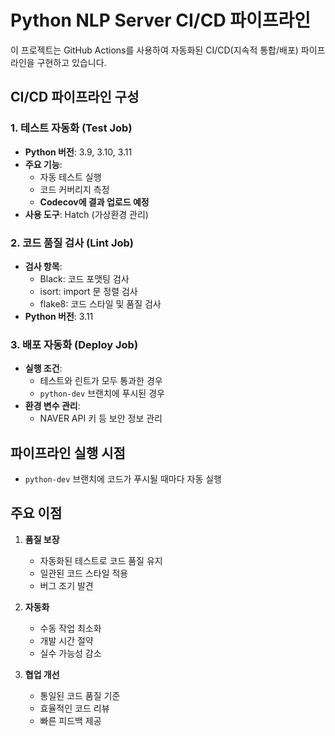 # Python NLP Server CI/CD 파이프라인

이 프로젝트는 GitHub Actions를 사용하여 자동화된 CI/CD(지속적 통합/배포) 파이프라인을 구현하고 있습니다.

## CI/CD 파이프라인 구성

### 1. 테스트 자동화 (Test Job)
- **Python 버전**: 3.9, 3.10, 3.11
- **주요 기능**:
  - 자동 테스트 실행
  - 코드 커버리지 측정
  - **Codecov에 결과 업로드 예정**
- **사용 도구**: Hatch (가상환경 관리)

### 2. 코드 품질 검사 (Lint Job)
- **검사 항목**:
  - Black: 코드 포맷팅 검사
  - isort: import 문 정렬 검사
  - flake8: 코드 스타일 및 품질 검사
- **Python 버전**: 3.11

### 3. 배포 자동화 (Deploy Job)
- **실행 조건**:
  - 테스트와 린트가 모두 통과한 경우
  - `python-dev` 브랜치에 푸시된 경우
- **환경 변수 관리**:
  - NAVER API 키 등 보안 정보 관리

## 파이프라인 실행 시점
- `python-dev` 브랜치에 코드가 푸시될 때마다 자동 실행

## 주요 이점
1. **품질 보장**
   - 자동화된 테스트로 코드 품질 유지
   - 일관된 코드 스타일 적용
   - 버그 조기 발견

2. **자동화**
   - 수동 작업 최소화
   - 개발 시간 절약
   - 실수 가능성 감소

3. **협업 개선**
   - 통일된 코드 품질 기준
   - 효율적인 코드 리뷰
   - 빠른 피드백 제공
